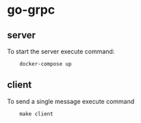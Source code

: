 # go-grpc

## server

To start the server execute command:
```
    docker-compose up
```

## client

To send a single message execute command

```
    make client
```

